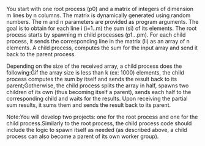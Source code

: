 You start with one root process (p0) and a matrix of integers of dimension m lines by n columns.
The matrix is dynamically generated using random numbers.
The m and n parameters are provided as program arguments.
The goal is to obtain for each line i (i=1..m) the sum (si) of its elements.
The root process starts by spawning m child processes (p1...pm). For each child process, it sends the corresponding line in the matrix (li) as an array of n elements. A child process, computes the sum for the input array and send it back to the parent process.

Depending on the size of the received array, a child process does the following:if the array size is less than k (ex: 1000) elements, the child process computes the sum by itself and sends the result back to its parent;otherwise, the child process splits the array in half, spawns two children of its own (thus becoming itself a parent), sends each half to the corresponding child and waits for the results. Upon receiving the partial sum results, it sums them and sends the result back to its parent.

Note:You will develop two projects: one for the root process and one for the child process.Similarly to the root process, the child process code should include the logic to spawn itself as needed (as described above, a child process can also become a parent of its own worker group).